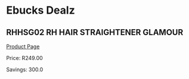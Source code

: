 
# Ebucks Dealz
## RHHSG02 RH HAIR STRAIGHTENER GLAMOUR
[Product Page](https://www.ebucks.com/web/shop/productSelected.do?prodId=1084104520&catId=1158500560)

Price: R249.00

Savings: 300.0


	